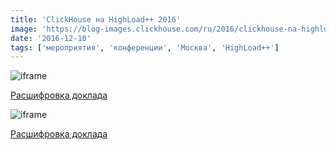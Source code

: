 ```yaml
---
title: 'ClickHouse на HighLoad++ 2016'
image: 'https://blog-images.clickhouse.com/ru/2016/clickhouse-na-highload-2016/main.jpg'
date: '2016-12-10'
tags: ['мероприятия', 'конференции', 'Москва', 'HighLoad++']
---
```


![iframe](https://www.youtube.com/embed/TAiCXHgZn50)

[Расшифровка доклада](https://habrahabr.ru/post/322724/)

![iframe](https://www.youtube.com/embed/tf38TPvwjJ4)

[Расшифровка доклада](https://habrahabr.ru/post/322620/)
